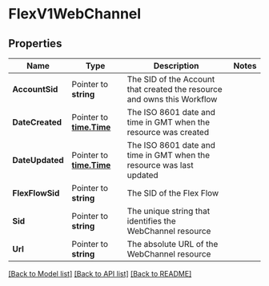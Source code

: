 # FlexV1WebChannel

## Properties

Name | Type | Description | Notes
------------ | ------------- | ------------- | -------------
**AccountSid** | Pointer to **string** | The SID of the Account that created the resource and owns this Workflow |
**DateCreated** | Pointer to [**time.Time**](time.Time.md) | The ISO 8601 date and time in GMT when the resource was created |
**DateUpdated** | Pointer to [**time.Time**](time.Time.md) | The ISO 8601 date and time in GMT when the resource was last updated |
**FlexFlowSid** | Pointer to **string** | The SID of the Flex Flow |
**Sid** | Pointer to **string** | The unique string that identifies the WebChannel resource |
**Url** | Pointer to **string** | The absolute URL of the WebChannel resource |

[[Back to Model list]](../README.md#documentation-for-models) [[Back to API list]](../README.md#documentation-for-api-endpoints) [[Back to README]](../README.md)


